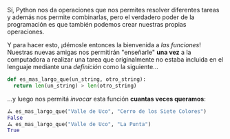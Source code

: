 Sí, Python nos da operaciones que nos permites resolver diferentes tareas y además nos permite combinarlas, pero el verdadero poder de la programación es que también podemos crear nuestras propias operaciones. 

Y para hacer esto, ¡démosle entonces la bienvenida a _las funciones_! Nuestras nuevas amigas nos permitirán "enseñarle" **una vez** a la computadora a realizar una tarea que originalmente no estaba incluida en el lenguaje mediante una _definición_ como la siguiente... 

```python
def es_mas_largo_que(un_string, otro_string):
  return len(un_string) > len(otro_string)
```

...y luego nos permitá _invocar_ esta función **cuantas veces queramos**: 


```python
ム es_mas_largo_que("Valle de Uco", "Cerro de los Siete Colores")
False
ム es_mas_largo_que("Valle de Uco", "La Punta")
True
```


